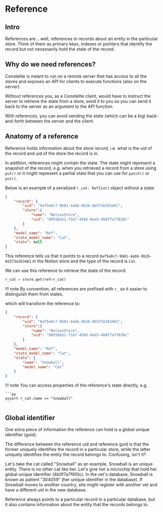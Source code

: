 # Reference

## Intro

References are... well, references to records about an entity in the particular store. Think of them as primary keys, indexes or pointers that identify the record but not necessarily hold the state of the record.

## Why do we need references?

Constelite is meant to run on a remote server that has access to all the stores and exposes an API for clients to execute functions (also on the server).

Without references you, as a Constelite client, would have to instruct the server to retrieve the state from a store, send it to you so you can send it back to the server as an argument to the API function.

With references, you can avoid sending the state (which can be a big) back-and-forth between the server and the client.

## Anatomy of a reference

Reference holds information about the store record, i.e. what is the uid of the record and uid of the store the record is in.

In addition, references might contain the state. The state might represent a snapshot of the record, e.g. when you retrieved a record from a store using `put()` or it might represent a partial state that you can use for `patch()` or `put()`.

Below is an example of a serialized `r_cat: Ref[Cat]` object without a state:

```json
{
    "record": {
        "uid": "0af5e0c7-9b81-4abb-9b2b-8d373e263461",
        "store":{
            "name": "NotionStore",
            "uid": "68550a51-f1b7-456b-8ed3-4b0f7a7f810c"
        }
    },
    "model_name": "Ref",
    "state_model_name": "Cat",
    "state": null
}
```
This reference tells us that it points to a record `0af5e0c7-9b81-4abb-9b2b-8d373e263461` in the Notion store and the type of the record is `Cat`.

We can use this reference to retrieve the state of the record:

```py
r_cat = store.get(ref=r_cat)
```

!!! note
    By convention, all references are prefixed with `r_` so it easier to distinguish them from states. 


which will transform the reference to:

```json
{
    "record": {
        "uid": "0af5e0c7-9b81-4abb-9b2b-8d373e263461",
        "store":{
            "name": "NotionStore",
            "uid": "68550a51-f1b7-456b-8ed3-4b0f7a7f810c"
        }
    },
    "model_name": "Ref",
    "state_model_name": "Cat",
    "state": {
        "name": "Snowball",
        "model_name": "Cat"
    }
}
```

!!! note
    You can access properties of the reference's state directly, e.g.

    ```py
    assert r_cat.name == "Snowball" 
    ```

## Global identifier

One extra piece of information the reference can hold is a global unique identifier (guid).

The difference between the reference uid and reference guid is that the former uniquely identifies the record in a particular store, while the latter uniquely identifies the entity the record belongs to. Confusing, isn't it?

Let's take the cat called "Snowball" as an example. Snowball is an unique entity. There is no other cat like her. Let's give her a microchip that hold her global unique identifier (4b0f7a7f810c). In the vet's database, Snowball is known as patient "304059" (her unique identifier in the database). If Snowball moves to another country, she might register with another vet and have a different uid in the new database.

Reference always points to a particular record in a particular database, but it also contains information about the entity that the records belongs to.
